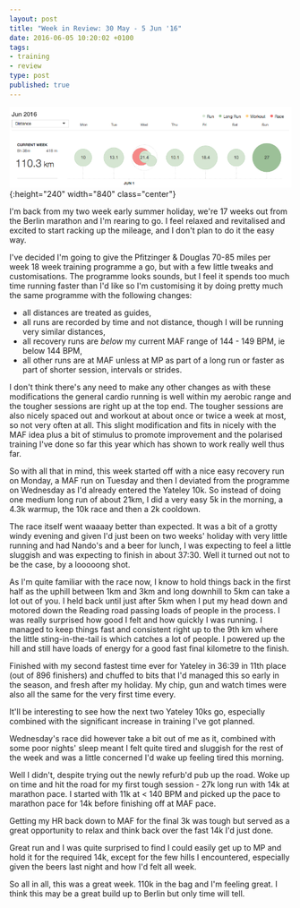 ```yaml
---
layout: post
title: "Week in Review: 30 May - 5 Jun '16"
date: 2016-06-05 10:20:02 +0100
tags:
- training
- review
type: post
published: true
---
```


![Week in Review: 30 May - 5 Jun '16](/assets/week-in-review-30May-5Jun16.png){:height="240" width="840" class="center"}

I'm back from my two week early summer holiday, we're 17 weeks out from the Berlin marathon and I'm rearing to go. I feel relaxed and revitalised and excited to start racking up the mileage, and I don't plan to do it the easy way.

I've decided I'm going to give the Pfitzinger & Douglas 70-85 miles per week 18 week training programme a go, but with a few little tweaks and customisations.  The programme looks sounds, but I feel it spends too much time running faster than I'd like so I'm customising it by doing pretty much the same programme with the following changes:

- all distances are treated as guides,
- all runs are recorded by time and not distance, though I will be running very similar distances,
- all recovery runs are _below_ my current MAF range of 144 - 149 BPM, ie below 144 BPM,
- all other runs are at MAF unless at MP as part of a long run or faster as part of shorter session, intervals or strides.

I don't think there's any need to make any other changes as with these modifications the general cardio running is well within my aerobic range and the tougher sessions are right up at the top end.  The tougher sessions are also nicely spaced out and workout at about once or twice a week at most, so not very often at all.  This slight modification and fits in nicely with the MAF idea plus a bit of stimulus to promote improvement and the polarised training I've done so far this year which has shown to work really well thus far.

So with all that in mind, this week started off with a nice easy recovery run on Monday, a MAF run on Tuesday and then I deviated from the programme on Wednesday as I'd already entered the Yateley 10k.  So instead of doing one medium long run of about 21km, I did a very easy 5k in the morning, a 4.3k warmup, the 10k race and then a 2k cooldown.

The race itself went waaaay better than expected. It was a bit of a grotty windy evening and given I'd just been on two weeks' holiday with very little running and had Nando's and a beer for lunch, I was expecting to feel a little sluggish and was expecting to finish in about 37:30.  Well it turned out not to be the case, by a looooong shot.

As I'm quite familiar with the race now, I know to hold things back in the first half as the uphill between 1km and 3km and long downhill to 5km can take a lot out of you. I held back until just after 5km when I put my head down and motored down the Reading road passing loads of people in the process. I was really surprised how good I felt and how quickly I was running. I managed to keep things fast and consistent right up to the 9th km where the little sting-in-the-tail is which catches a lot of people. I powered up the hill and still have loads of energy for a good fast final kilometre to the finish.

Finished with my second fastest time ever for Yateley in 36:39 in 11th place (out of 896 finishers) and chuffed to bits that I'd managed this so early in the season, and fresh after my holiday.  My chip, gun and watch times were also all the same for the very first time every.

It'll be interesting to see how the next two Yateley 10ks go, especially combined with the significant increase in training I've got planned.

Wednesday's race did however take a bit out of me as it, combined with some poor nights' sleep meant I felt quite tired and sluggish for the rest of the week and was a little concerned I'd wake up feeling tired this morning.

Well I didn't, despite trying out the newly refurb'd pub up the road.  Woke up on time and hit the road for my first tough session - 27k long run with 14k at marathon pace. I started with 11k at < 140 BPM and picked up the pace to marathon pace for 14k before finishing off at MAF pace.

Getting my HR back down to MAF for the final 3k was tough but served as a great opportunity to relax and think back over the fast 14k I'd just done.

Great run and I was quite surprised to find I could easily get up to MP and hold it for the required 14k, except for the few hills I encountered, especially given the beers last night and how I'd felt all week.

So all in all, this was a great week. 110k in the bag and I'm feeling great. I think this may be a great build up to Berlin but only time will tell.
